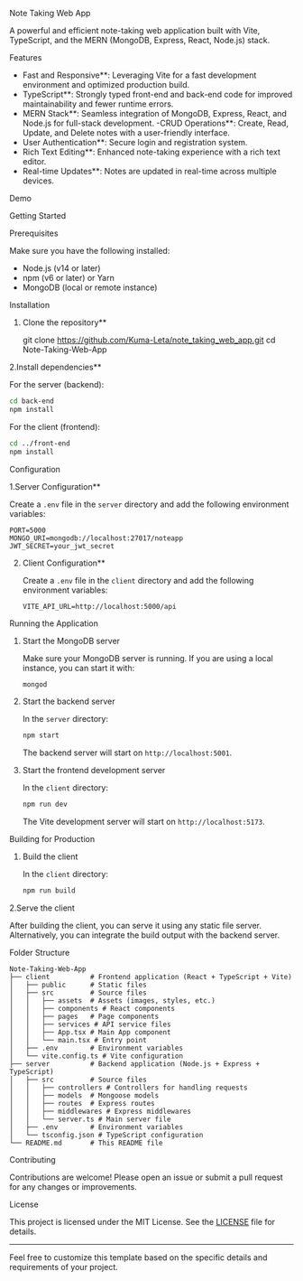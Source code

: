 

 Note Taking Web App

A powerful and efficient note-taking web application built with Vite, TypeScript, and the MERN (MongoDB, Express, React, Node.js) stack.

Features

- Fast and Responsive**: Leveraging Vite for a fast development environment and optimized production build.
- TypeScript**: Strongly typed front-end and back-end code for improved maintainability and fewer runtime errors.
- MERN Stack**: Seamless integration of MongoDB, Express, React, and Node.js for full-stack development.
-CRUD Operations**: Create, Read, Update, and Delete notes with a user-friendly interface.
- User Authentication**: Secure login and registration system.
- Rich Text Editing**: Enhanced note-taking experience with a rich text editor.
- Real-time Updates**: Notes are updated in real-time across multiple devices.

 Demo


 Getting Started

 Prerequisites

Make sure you have the following installed:

- Node.js (v14 or later)
- npm (v6 or later) or Yarn
- MongoDB (local or remote instance)

 Installation

1. Clone the repository**

   
   git clone https://github.com/Kuma-Leta/note_taking_web_app.git
   cd Note-Taking-Web-App


2.Install dependencies**

   For the server (backend):
   ```sh
   cd back-end
   npm install
   ```

   For the client (frontend):
   ```sh
   cd ../front-end
   npm install
   ```

 Configuration

1.Server Configuration**

   Create a `.env` file in the `server` directory and add the following environment variables:

   ```env
   PORT=5000
   MONGO_URI=mongodb://localhost:27017/noteapp
   JWT_SECRET=your_jwt_secret
   ```

2. Client Configuration**

   Create a `.env` file in the `client` directory and add the following environment variables:

   ```env
   VITE_API_URL=http://localhost:5000/api
   ```

 Running the Application

1. Start the MongoDB server

   Make sure your MongoDB server is running. If you are using a local instance, you can start it with:

   ```sh
   mongod
   ```

2. Start the backend server

   In the `server` directory:

   ```sh
   npm start
   ```

   The backend server will start on `http://localhost:5001`.

3. Start the frontend development server

   In the `client` directory:

   ```sh
   npm run dev
   ```

   The Vite development server will start on `http://localhost:5173`.

 Building for Production

1. Build the client 

   In the `client` directory:

   ```sh
   npm run build
   ```

2.Serve the client

   After building the client, you can serve it using any static file server. Alternatively, you can integrate the build output with the backend server.

 Folder Structure

```
Note-Taking-Web-App
├── client          # Frontend application (React + TypeScript + Vite)
│   ├── public      # Static files
│   ├── src         # Source files
│   │   ├── assets  # Assets (images, styles, etc.)
│   │   ├── components # React components
│   │   ├── pages   # Page components
│   │   ├── services # API service files
│   │   ├── App.tsx # Main App component
│   │   └── main.tsx # Entry point
│   ├── .env        # Environment variables
│   └── vite.config.ts # Vite configuration
├── server          # Backend application (Node.js + Express + TypeScript)
│   ├── src         # Source files
│   │   ├── controllers # Controllers for handling requests
│   │   ├── models  # Mongoose models
│   │   ├── routes  # Express routes
│   │   ├── middlewares # Express middlewares
│   │   └── server.ts # Main server file
│   ├── .env        # Environment variables
│   └── tsconfig.json # TypeScript configuration
└── README.md       # This README file
```

Contributing

Contributions are welcome! Please open an issue or submit a pull request for any changes or improvements.

 License

This project is licensed under the MIT License. See the [LICENSE](LICENSE) file for details.

---

Feel free to customize this template based on the specific details and requirements of your project.
